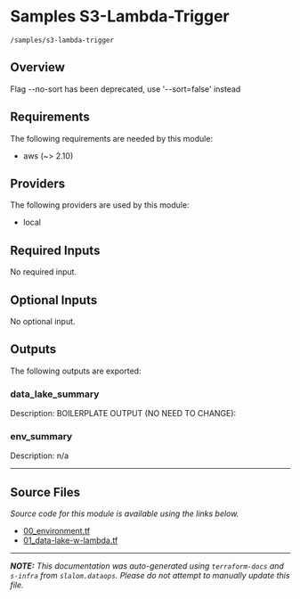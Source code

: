 
# Samples S3-Lambda-Trigger

`/samples/s3-lambda-trigger`

## Overview


Flag --no-sort has been deprecated, use '--sort=false' instead
## Requirements

The following requirements are needed by this module:

- aws (~> 2.10)

## Providers

The following providers are used by this module:

- local

## Required Inputs

No required input.

## Optional Inputs

No optional input.

## Outputs

The following outputs are exported:

### data\_lake\_summary

Description: BOILERPLATE OUTPUT (NO NEED TO CHANGE):

### env\_summary

Description: n/a

---------------------

## Source Files

_Source code for this module is available using the links below._

* [00_environment.tf](https://github.com/slalom-ggp/dataops-infra/tree/main//samples/s3-lambda-trigger/00_environment.tf)
* [01_data-lake-w-lambda.tf](https://github.com/slalom-ggp/dataops-infra/tree/main//samples/s3-lambda-trigger/01_data-lake-w-lambda.tf)

---------------------

_**NOTE:** This documentation was auto-generated using
`terraform-docs` and `s-infra` from `slalom.dataops`.
Please do not attempt to manually update this file._

